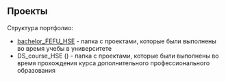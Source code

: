 ## Проекты
Структура портфолио:
* [bachelor_FEFU_HSE](https://github.com/maxzhrvl/projects/tree/main/bachelor_FEFU_HSE) - папка с проектами, которые были выполнены во время учебы в университете
* DS_course_HSE () - папка с проектами, которые были выполнены во время прохождения курса дополнительного профессионального образования
